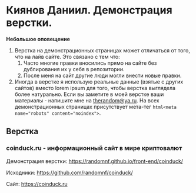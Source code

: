 # Киянов Даниил. Демонстрация верстки.
**Небольшое оповещение**

1. Верстка на демонстрационных страницах может отличаться от того, что на лайв сайте. Это связано с тем что:
    1. Часто многие правки вносились прямо на сайте без дублирования их у себя в репозитории.
    2. После меня на сайт другие люди могли внести новые правки.
2. Иногда в верстке я использую реальные данные (взятые с других сайтов) вместо lorem ipsum для того, чтобы верстка выглядела более натурально. Если вы заметите в моей верстке ваши материалы - напишите мне на <therandom@ya.ru>. На всех демонстрационных страницах присутствует мета-тег ```html<meta name="robots" content="noindex">```.
## Верстка
### coinduck.ru - информационный сайт в мире криптовалют
Демонстрация верстки: <https://randomnf.github.io/front-end/coinduck/>

Исходники: <https://github.com/randomnf/coinduck/>

Сайт: <https://coinduck.ru>
